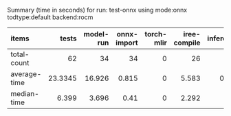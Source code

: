 Summary (time in seconds) for run: test-onnx using mode:onnx todtype:default backend:rocm

| items        |   tests |   model-run |   onnx-import |   torch-mlir |   iree-compile |   inference |
|:-------------|--------:|------------:|--------------:|-------------:|---------------:|------------:|
| total-count  | 62      |      34     |        34     |            0 |         26     |       0     |
| average-time | 23.3345 |      16.926 |         0.815 |            0 |          5.583 |       0.011 |
| median-time  |  6.399  |       3.696 |         0.41  |            0 |          2.292 |       0     |
